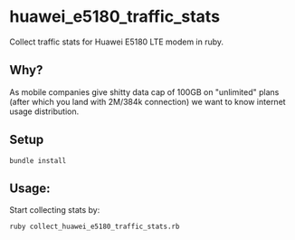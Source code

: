 # huawei_e5180_traffic_stats

Collect traffic stats for Huawei E5180 LTE modem in ruby.

## Why?

As mobile companies give shitty data cap of 100GB on "unlimited" plans (after which you land with 2M/384k connection) we want to know internet usage distribution.

## Setup

```
bundle install
```

## Usage:

Start collecting stats by:

```
ruby collect_huawei_e5180_traffic_stats.rb
```
